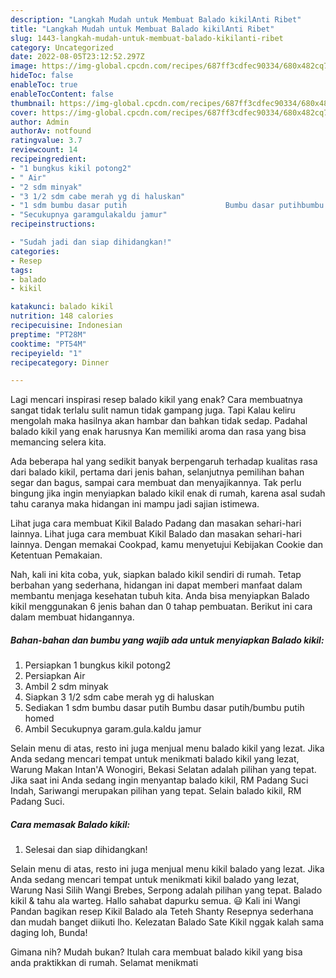 ```yaml
---
description: "Langkah Mudah untuk Membuat Balado kikilAnti Ribet"
title: "Langkah Mudah untuk Membuat Balado kikilAnti Ribet"
slug: 1443-langkah-mudah-untuk-membuat-balado-kikilanti-ribet
category: Uncategorized
date: 2022-08-05T23:12:52.297Z
image: https://img-global.cpcdn.com/recipes/687ff3cdfec90334/680x482cq70/balado-kikil-foto-resep-utama.jpg
hideToc: false
enableToc: true
enableTocContent: false
thumbnail: https://img-global.cpcdn.com/recipes/687ff3cdfec90334/680x482cq70/balado-kikil-foto-resep-utama.jpg
cover: https://img-global.cpcdn.com/recipes/687ff3cdfec90334/680x482cq70/balado-kikil-foto-resep-utama.jpg
author: Admin
authorAv: notfound
ratingvalue: 3.7
reviewcount: 14
recipeingredient:
- "1 bungkus kikil potong2"
- " Air"
- "2 sdm minyak"
- "3 1/2 sdm cabe merah yg di haluskan"
- "1 sdm bumbu dasar putih                      Bumbu dasar putihbumbu putih homed"
- "Secukupnya garamgulakaldu jamur"
recipeinstructions:

- "Sudah jadi dan siap dihidangkan!"
categories:
- Resep
tags:
- balado
- kikil

katakunci: balado kikil 
nutrition: 148 calories
recipecuisine: Indonesian
preptime: "PT28M"
cooktime: "PT54M"
recipeyield: "1"
recipecategory: Dinner

---
```



Lagi mencari inspirasi resep balado kikil yang enak? Cara membuatnya sangat tidak terlalu sulit namun tidak gampang juga. Tapi Kalau keliru mengolah maka hasilnya akan hambar dan bahkan tidak sedap. Padahal balado kikil yang enak harusnya Kan memiliki aroma dan rasa yang bisa memancing selera kita.


Ada beberapa hal yang sedikit banyak berpengaruh terhadap kualitas rasa dari balado kikil, pertama dari jenis bahan, selanjutnya pemilihan bahan segar dan bagus, sampai cara membuat dan menyajikannya. Tak perlu bingung jika ingin menyiapkan balado kikil enak di rumah, karena asal sudah tahu caranya maka hidangan ini mampu jadi sajian istimewa.

Lihat juga cara membuat Kikil Balado Padang dan masakan sehari-hari lainnya. Lihat juga cara membuat Kikil Balado dan masakan sehari-hari lainnya. Dengan memakai Cookpad, kamu menyetujui Kebijakan Cookie dan Ketentuan Pemakaian.


Nah, kali ini kita coba, yuk, siapkan balado kikil sendiri di rumah. Tetap berbahan yang sederhana, hidangan ini dapat memberi manfaat dalam membantu menjaga kesehatan tubuh kita. Anda bisa menyiapkan Balado kikil menggunakan 6 jenis bahan dan 0 tahap pembuatan. Berikut ini cara dalam membuat hidangannya.

<!--inarticleads1-->

##### Bahan-bahan dan bumbu yang wajib ada untuk menyiapkan Balado kikil:

1. Persiapkan 1 bungkus kikil potong2
1. Persiapkan  Air
1. Ambil 2 sdm minyak
1. Siapkan 3 1/2 sdm cabe merah yg di haluskan
1. Sediakan 1 sdm bumbu dasar putih                      Bumbu dasar putih/bumbu putih homed
1. Ambil Secukupnya garam.gula.kaldu jamur


Selain menu di atas, resto ini juga menjual menu balado kikil yang lezat. Jika Anda sedang mencari tempat untuk menikmati balado kikil yang lezat, Warung Makan Intan&#39;A Wonogiri, Bekasi Selatan adalah pilihan yang tepat. Jika saat ini Anda sedang ingin menyantap balado kikil, RM Padang Suci Indah, Sariwangi merupakan pilihan yang tepat. Selain balado kikil, RM Padang Suci. 

<!--inarticleads2-->

##### Cara memasak Balado kikil:


1. Selesai dan siap dihidangkan!

Selain menu di atas, resto ini juga menjual menu kikil balado yang lezat. Jika Anda sedang mencari tempat untuk menikmati kikil balado yang lezat, Warung Nasi Silih Wangi Brebes, Serpong adalah pilihan yang tepat. Balado kikil &amp; tahu ala warteg. Hallo sahabat dapurku semua. 😃 Kali ini Wangi Pandan bagikan resep Kikil Balado ala Teteh Shanty Resepnya sederhana dan mudah banget diikuti lho. Kelezatan Balado Sate Kikil nggak kalah sama daging loh, Bunda! 

Gimana nih? Mudah bukan? Itulah cara membuat balado kikil yang bisa anda praktikkan di rumah. Selamat menikmati
